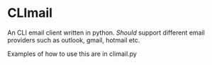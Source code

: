 # CLImail

An CLI email client written in python. _Should_ support different email providers such as outlook, gmail, hotmail etc.

Examples of how to use this are in climail.py
